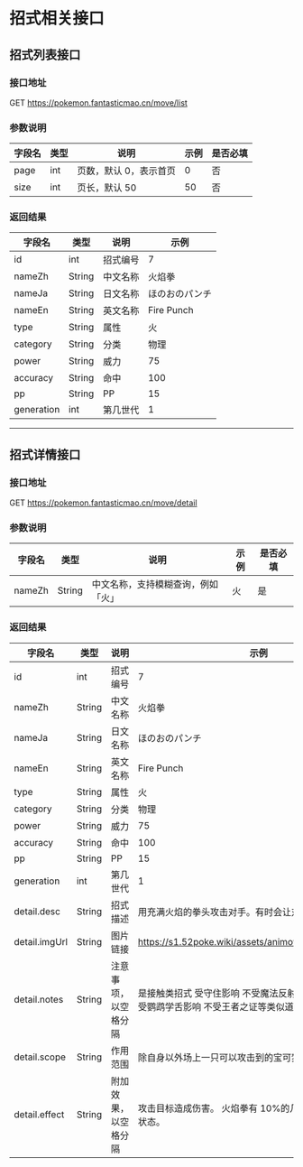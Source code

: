 # 招式相关接口

## 招式列表接口

### 接口地址

GET https://pokemon.fantasticmao.cn/move/list

### 参数说明

| 字段名 | 类型 | 说明                   | 示例 | 是否必填 |
| ------ | ---- | ---------------------- | ---- | -------- |
| page   | int  | 页数，默认 0，表示首页 | 0    | 否       |
| size   | int  | 页长，默认 50          | 50   | 否       |

### 返回结果

| 字段名     | 类型   | 说明     | 示例           |
| ---------- | ------ | -------- | -------------- |
| id         | int    | 招式编号 | 7              |
| nameZh     | String | 中文名称 | 火焰拳         |
| nameJa     | String | 日文名称 | ほのおのパンチ |
| nameEn     | String | 英文名称 | Fire Punch     |
| type       | String | 属性     | 火             |
| category   | String | 分类     | 物理           |
| power      | String | 威力     | 75             |
| accuracy   | String | 命中     | 100            |
| pp         | String | PP       | 15             |
| generation | int    | 第几世代 | 1              |

---

## 招式详情接口

### 接口地址

GET https://pokemon.fantasticmao.cn/move/detail

### 参数说明

| 字段名 | 类型   | 说明                               | 示例 | 是否必填 |
| ------ | ------ | ---------------------------------- | ---- | -------- |
| nameZh | String | 中文名称，支持模糊查询，例如「火」 | 火   | 是       |

### 返回结果

| 字段名        | 类型   | 说明                 | 示例                                                                                            |
| ------------- | ------ | -------------------- | ----------------------------------------------------------------------------------------------- |
| id            | int    | 招式编号             | 7                                                                                               |
| nameZh        | String | 中文名称             | 火焰拳                                                                                          |
| nameJa        | String | 日文名称             | ほのおのパンチ                                                                                  |
| nameEn        | String | 英文名称             | Fire Punch                                                                                      |
| type          | String | 属性                 | 火                                                                                              |
| category      | String | 分类                 | 物理                                                                                            |
| power         | String | 威力                 | 75                                                                                              |
| accuracy      | String | 命中                 | 100                                                                                             |
| pp            | String | PP                   | 15                                                                                              |
| generation    | int    | 第几世代             | 1                                                                                               |
| detail.desc   | String | 招式描述             | 用充满火焰的拳头攻击对手。有时会让对手陷入灼伤状态。                                            |
| detail.imgUrl | String | 图片链接             | https://s1.52poke.wiki/assets/animoves/AniMove007.gif                                           |
| detail.notes  | String | 注意事项，以空格分隔 | 是接触类招式 受守住影响 不受魔法反射影响 不可以被抢夺 受鹦鹉学舌影响 不受王者之证等类似道具影响 |
| detail.scope  | String | 作用范围             | 除自身以外场上一只可以攻击到的宝可梦                                                            |
| detail.effect | String | 附加效果，以空格分隔 | 攻击目标造成伤害。 火焰拳有 10%的几率使目标陷入灼伤状态。                                       |
